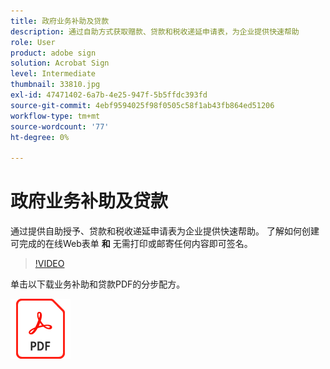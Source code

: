 ```yaml
---
title: 政府业务补助及贷款
description: 通过自助方式获取赠款、贷款和税收递延申请表，为企业提供快速帮助
role: User
product: adobe sign
solution: Acrobat Sign
level: Intermediate
thumbnail: 33810.jpg
exl-id: 47471402-6a7b-4e25-947f-5b5ffdc393fd
source-git-commit: 4ebf9594025f98f0505c58f1ab43fb864ed51206
workflow-type: tm+mt
source-wordcount: '77'
ht-degree: 0%

---
```


# 政府业务补助及贷款

通过提供自助授予、贷款和税收递延申请表为企业提供快速帮助。 了解如何创建可完成的在线Web表单 **和** 无需打印或邮寄任何内容即可签名。

>[!VIDEO](https://video.tv.adobe.com/v/33810?quality=12&learn=on&hidetitle=true)

单击以下载业务补助和贷款PDF的分步配方。

[![下载PDF方法](../assets/acrobat_PDF_96.png)](../assets/UseCaseRecipe-EN-CreatingWebForms.pdf)
